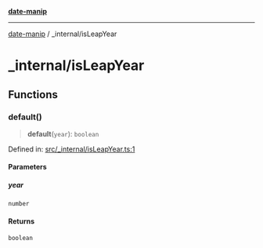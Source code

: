 [**date-manip**](../index.md)

***

[date-manip](../modules.md) / \_internal/isLeapYear

# \_internal/isLeapYear

## Functions

### default()

> **default**(`year`): `boolean`

Defined in: [src/\_internal/isLeapYear.ts:1](https://github.com/fengxinming/date-manip/blob/12d12a4c2a3486e81330ba529f3fb8271142d945/src/_internal/isLeapYear.ts#L1)

#### Parameters

##### year

`number`

#### Returns

`boolean`

